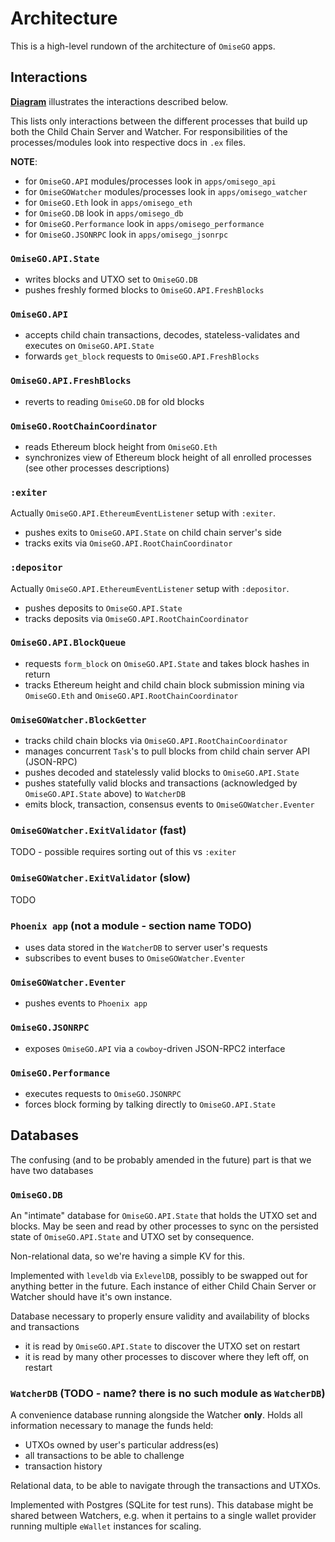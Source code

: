 # Architecture

This is a high-level rundown of the architecture of `OmiseGO` apps.

## Interactions

**[Diagram](https://docs.google.com/drawings/d/11ugr_VQzqh0afU6NPpHW893jww182POaGE3sYhgm9Gw/edit?usp=sharing)** illustrates the interactions described below.

This lists only interactions between the different processes that build up both the Child Chain Server and Watcher.
For responsibilities of the processes/modules look into respective docs in `.ex` files.

**NOTE**:
- for `OmiseGO.API` modules/processes look in `apps/omisego_api`
- for `OmiseGOWatcher` modules/processes look in `apps/omisego_watcher`
- for `OmiseGO.Eth` look in `apps/omisego_eth`
- for `OmiseGO.DB` look in `apps/omisego_db`
- for `OmiseGO.Performance` look in `apps/omisego_performance`
- for `OmiseGO.JSONRPC` look in `apps/omisego_jsonrpc`

### `OmiseGO.API.State`

- writes blocks and UTXO set to `OmiseGO.DB`
- pushes freshly formed blocks to `OmiseGO.API.FreshBlocks`

### `OmiseGO.API`

- accepts child chain transactions, decodes, stateless-validates and executes on `OmiseGO.API.State`
- forwards `get_block` requests to `OmiseGO.API.FreshBlocks`

### `OmiseGO.API.FreshBlocks`

- reverts to reading `OmiseGO.DB` for old blocks

### `OmiseGO.RootChainCoordinator`

- reads Ethereum block height from `OmiseGO.Eth`
- synchronizes view of Ethereum block height of all enrolled processes (see other processes descriptions)

### `:exiter`

Actually `OmiseGO.API.EthereumEventListener` setup with `:exiter`.

- pushes exits to `OmiseGO.API.State` on child chain server's side
- tracks exits via `OmiseGO.API.RootChainCoordinator`

### `:depositor`

Actually `OmiseGO.API.EthereumEventListener` setup with `:depositor`.

- pushes deposits to `OmiseGO.API.State`
- tracks deposits via `OmiseGO.API.RootChainCoordinator`

### `OmiseGO.API.BlockQueue`

- requests `form_block` on `OmiseGO.API.State` and takes block hashes in return
- tracks Ethereum height and child chain block submission mining via `OmiseGO.Eth` and `OmiseGO.API.RootChainCoordinator`

### `OmiseGOWatcher.BlockGetter`

- tracks child chain blocks via `OmiseGO.API.RootChainCoordinator`
- manages concurrent `Task`'s to pull blocks from child chain server API (JSON-RPC)
- pushes decoded and statelessly valid blocks to `OmiseGO.API.State`
- pushes statefully valid blocks and transactions (acknowledged by `OmiseGO.API.State` above) to `WatcherDB`
- emits block, transaction, consensus events to `OmiseGOWatcher.Eventer`

### `OmiseGOWatcher.ExitValidator` (fast)

TODO - possible requires sorting out of this vs `:exiter`

### `OmiseGOWatcher.ExitValidator` (slow)

TODO

### `Phoenix app` (not a module - section name TODO)

- uses data stored in the `WatcherDB` to server user's requests
- subscribes to event buses to `OmiseGOWatcher.Eventer`

### `OmiseGOWatcher.Eventer`

- pushes events to `Phoenix app`

### `OmiseGO.JSONRPC`

- exposes `OmiseGO.API` via a `cowboy`-driven JSON-RPC2 interface

### `OmiseGO.Performance`

- executes requests to `OmiseGO.JSONRPC`
- forces block forming by talking directly to `OmiseGO.API.State`

## Databases

The confusing (and to be probably amended in the future) part is that we have two databases

### `OmiseGO.DB`

An "intimate" database for `OmiseGO.API.State` that holds the UTXO set and blocks.
May be seen and read by other processes to sync on the persisted state of `OmiseGO.API.State` and UTXO set by consequence.

Non-relational data, so we're having a simple KV for this.

Implemented with `leveldb` via `ExlevelDB`, possibly to be swapped out for anything better in the future.
Each instance of either Child Chain Server or Watcher should have it's own instance.

Database necessary to properly ensure validity and availability of blocks and transactions

- it is read by `OmiseGO.API.State` to discover the UTXO set on restart
- it is read by many other processes to discover where they left off, on restart

### `WatcherDB` (TODO - name? there is no such module as `WatcherDB`)

A convenience database running alongside the Watcher **only**.
Holds all information necessary to manage the funds held:
- UTXOs owned by user's particular address(es)
- all transactions to be able to challenge
- transaction history

Relational data, to be able to navigate through the transactions and UTXOs.

Implemented with Postgres (SQLite for test runs).
This database might be shared between Watchers, e.g. when it pertains to a single wallet provider running multiple `eWallet` instances for scaling.
